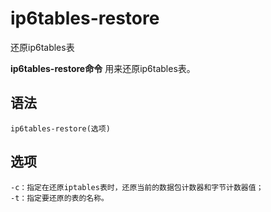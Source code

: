 # ip6tables-restore

还原ip6tables表


**ip6tables-restore命令** 用来还原ip6tables表。

##  语法

```
ip6tables-restore(选项)
```

##  选项

```
-c：指定在还原iptables表时，还原当前的数据包计数器和字节计数器值；
-t：指定要还原的表的名称。
```


